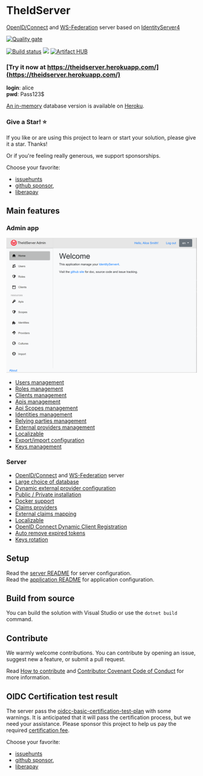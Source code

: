 # TheIdServer

[OpenID/Connect](https://openid.net/connect/) and [WS-Federation](https://docs.oasis-open.org/wsfed/federation/v1.2/os/ws-federation-1.2-spec-os.html) server based on [IdentityServer4](https://identityserver4.readthedocs.io/en/latest/)

[![Quality gate](https://sonarcloud.io/api/project_badges/quality_gate?project=aguacongas_TheIdServer)](https://sonarcloud.io/dashboard?id=aguacongas_TheIdServer)

[![Build status](https://ci.appveyor.com/api/projects/status/hutfs4sy38fy9ca7?svg=true)](https://ci.appveyor.com/project/aguacongas/theidserver)
 [![][Docker Cloud Build Status]][Docker url] [![Artifact HUB](https://img.shields.io/endpoint?url=https://artifacthub.io/badge/repository/aguafrommars)](https://artifacthub.io/packages/search?repo=aguafrommars)

[Docker Cloud Build Status]: https://img.shields.io/docker/cloud/build/aguacongas/theidserver?logo=docker
[Docker url]: https://hub.docker.com/repository/docker/aguacongas/theidserver


### [Try it now at https://theidserver.herokuapp.com/](https://theidserver.herokuapp.com/)

**login**: alice  
**pwd**: Pass123$

[An in-memory](https://theidserver.herokuapp.com/) database version is available on [Heroku](https://www.heroku.com/).

### Give a Star! :star:

If you like or are using this project to learn or start your solution, please give it a star. Thanks!

Or if you're feeling really generous, we support sponsorships.

Choose your favorite:

* [issuehunts](https://issuehunt.io/r/Aguafrommars/TheIdServer/issues/170)
* [github sponsor](https://github.com/sponsors/aguacongas),
* [liberapay](https://liberapay.com/aguacongas)

## Main features

### Admin app
![home](https://raw.githubusercontent.com/Aguafrommars/TheIdServer/master/doc/assets/home.png)

* [Users management](https://github.com/Aguafrommars/TheIdServer/tree/master/doc/USER.md)
* [Roles management](https://github.com/Aguafrommars/TheIdServer/tree/master/doc/ROLE.md)
* [Clients management](https://github.com/Aguafrommars/TheIdServer/tree/master/doc/CLIENT.md)
* [Apis management](https://github.com/Aguafrommars/TheIdServer/tree/master/doc/API.md)
* [Api Scopes management](https://github.com/Aguafrommars/TheIdServer/tree/master/doc/SCOPE.md)
* [Identities management](https://github.com/Aguafrommars/TheIdServer/tree/master/doc/IDENTITY.md)
* [Relying parties management](https://github.com/Aguafrommars/TheIdServer/tree/master/doc/RELYING-PARTY.md)
* [External providers management](https://github.com/Aguafrommars/TheIdServer/tree/master/doc/PROVIDER.md)
* [Localizable](https://github.com/Aguafrommars/TheIdServer/tree/master/doc/LOCALIZATION.md)
* [Export/import configuration](https://github.com/Aguafrommars/TheIdServer/tree/master/doc/EXPORT_IMPORT.md)
* [Keys management](https://github.com/Aguafrommars/TheIdServer/tree/master/doc/KEYS.md)

### Server

* [OpenID/Connect](https://openid.net/connect/) and [WS-Federation](https://docs.oasis-open.org/wsfed/federation/v1.2/os/ws-federation-1.2-spec-os.html) server
* [Large choice of database](https://github.com/Aguafrommars/TheIdServer/blob/master/src/Aguacongas.TheIdServer/README.md#using-entity-framework-core)
* [Dynamic external provider configuration](https://github.com/Aguafrommars/TheIdServer/tree/master/src/Aguacongas.TheIdServer/README.md#configure-the-provider-hub)
* [Public / Private installation](https://github.com/Aguafrommars/TheIdServer/tree/master/src/Aguacongas.TheIdServer/README.md#using-the-api)
* [Docker support](https://github.com/Aguafrommars/TheIdServer/tree/master/src/Aguacongas.TheIdServer/README.md#from-docker)
* [Claims providers](https://github.com/Aguafrommars/TheIdServer/tree/master/doc/CLAIMS_PROVIDER.md)
* [External claims mapping](https://github.com/Aguafrommars/TheIdServer/tree/master/doc/EXTERNAL_CLAIMS_MAPPING.md)
* [Localizable](https://github.com/Aguafrommars/TheIdServer/tree/master/doc/LOCALIZATION.md)
* [OpenID Connect Dynamic Client Registration](https://openid.net/specs/openid-connect-registration-1_0.html)
* [Auto remove expired tokens](https://github.com/Aguafrommars/TheIdServer/tree/master/src/Aguacongas.TheIdServer/README.md#configure-token-cleaner)
* [Keys rotation](https://github.com/Aguafrommars/TheIdServer/tree/master/doc/KEYS_ROTATION.md)

## Setup

Read the [server README](https://github.com/Aguafrommars/TheIdServer/tree/master/src/Aguacongas.TheIdServer/README.md) for server configuration.  
Read the [application README](https://github.com/Aguafrommars/TheIdServer/tree/master/src/Aguacongas.TheIdServer.BlazorApp/README.md) for application configuration.  

## Build from source

You can build the solution with Visual Studio or use the `dotnet build` command.

## Contribute

We warmly welcome contributions. You can contribute by opening an issue, suggest new a feature, or submit a pull request.

Read [How to contribute](https://github.com/Aguafrommars/TheIdServer/tree/master/CONTRIBUTING.md) and [Contributor Covenant Code of Conduct](https://github.com/Aguafrommars/TheIdServer/tree/master/CODE_OF_CONDUCT.md) for more information.

## OIDC Certification test result

The server pass the [oidcc-basic-certification-test-plan](
https://www.certification.openid.net/plan-detail.html?plan=ZKco5LJhicIlT&public=true) with some warnings. It is anticipated that it will pass the certification process, but we need your assistance. Please sponsor this project to help us pay the required [certification fee](https://openid.net/certification/fees/).

Choose your favorite:

* [issuehunts](https://issuehunt.io/r/Aguafrommars/TheIdServer/issues/170)
* [github sponsor](https://github.com/sponsors/aguacongas),
* [liberapay](https://liberapay.com/aguacongas)
